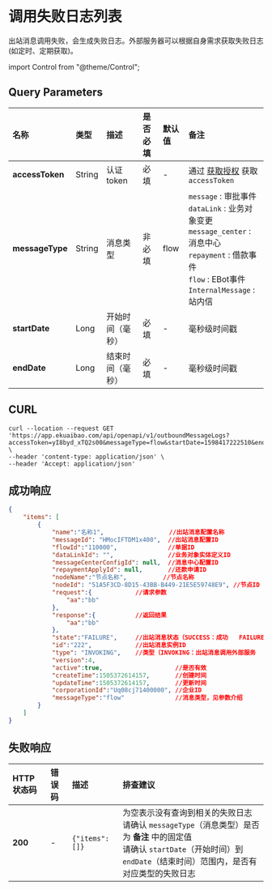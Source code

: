 # 调用失败日志列表
出站消息调用失败，会生成失败日志。外部服务器可以根据自身需求获取失败日志(如定时、定期获取)。

import Control from "@theme/Control";

<Control
method="GET"
url="/api/openapi/v1/outboundMessageLogs"
/>

## Query Parameters

| 名称 | 类型 | 描述 | 是否必填 | 默认值 | 备注                                                                                         |
| :--- | :--- | :--- | :--- |:--- |:-------------------------------------------------------------------------------------------|
| **accessToken** | String | 认证token	  | 必填   | -    | 通过 [获取授权](/docs/open-api/getting-started/auth) 获取 `accessToken`                            |
| **messageType** | String | 消息类型       | 非必填 | flow | `message` : 审批事件<br/>`dataLink` : 业务对象变更<br/>`message_center` : 消息中心<br/>`repayment` : 借款事件<br/>`flow` : EBot事件<br/>`InternalMessage` : 站内信 |
| **startDate**   | Long   | 开始时间（毫秒） | 必填   | -    | 毫秒级时间戳                                                                                     |
| **endDate**     | Long   | 结束时间（毫秒） | 必填   | -    | 毫秒级时间戳                                                                                     |

## CURL
```shell
curl --location --request GET 'https://app.ekuaibao.com/api/openapi/v1/outboundMessageLogs?accessToken=yI8byd_xTQ2s00&messageType=flow&startDate=1598417222510&endDate=1598417222510' \
--header 'content-type: application/json' \
--header 'Accept: application/json'
```

## 成功响应
```json
{
    "items": [
        {
            "name":"名称1",                  //出站消息配置名称
            "messageId": "HMocIFTDM1x400",  //出站消息配置ID
            "flowId":"110000",              //单据ID
            "dataLinkId": "",               //业务对象实体定义ID
            "messageCenterConfigId": null,  //消息中心配置ID
            "repaymentApplyId": null,       //还款申请ID
            "nodeName":"节点名称",          //节点名称
            "nodeId": "51A5F3CD-8D15-43BB-B449-21E5E59748E9", //节点ID
            "request":{            //请求参数
                "aa":"bb"
            },
            "response":{           //返回结果
                "aa":"bb"
            },
            "state":"FAILURE",     //出站消息状态（SUCCESS：成功   FAILURE：失败）
            "id":"222",            //出站消息实例ID
            "type": "INVOKING",    //类型（INVOKING：出站消息调用外部服务   CALLBACK：外部服务回调）
            "version":4,
            "active":true,                    //是否有效
            "createTime":1505372614157,       //创建时间
            "updateTime":1505372614157,       //更新时间
            "corporationId":"Uq08cj71400000", //企业ID
            "messageType":"flow"              //消息类型，见参数介绍
        }
    ]
}
```

## 失败响应

| HTTP状态码 | 错误码 | 描述 | 排查建议 |
| :--- | :--- | :--- | :--- |
| **200** | - | `{"items": []}` | 为空表示没有查询到相关的失败日志<br/>请确认 `messageType`（消息类型）是否为 **备注** 中的固定值<br/>请确认 `startDate`（开始时间）到 `endDate`（结束时间）范围内，是否有对应类型的失败日志 |